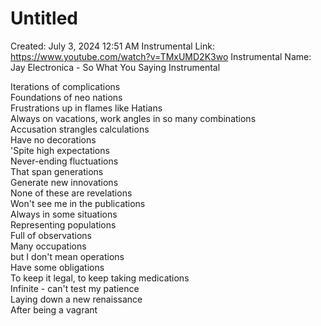 # Untitled

Created: July 3, 2024 12:51 AM
Instrumental Link: https://www.youtube.com/watch?v=TMxUMD2K3wo
Instrumental Name: Jay Electronica - So What You Saying Instrumental
  
Iterations of complications  
Foundations of neo nations  
Frustrations up in flames like Hatians  
Always on vacations, work angles in so many combinations  
Accusation strangles calculations  
Have no decorations  
'Spite high expectations  
Never-ending fluctuations  
That span generations  
Generate new innovations  
None of these are revelations  
Won't see me in the publications  
Always in some situations  
Representing populations  
Full of observations  
Many occupations  
but I don't mean operations  
Have some obligations  
To keep it legal, to keep taking     medications  
Infinite - can't test my patience  
Laying down a new renaissance  
After being a vagrant  
